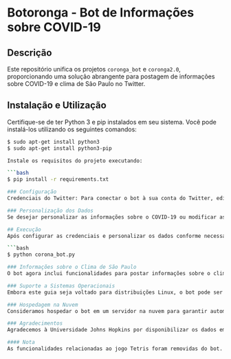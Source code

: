 # Botoronga - Bot de Informações sobre COVID-19

## Descrição
Este repositório unifica os projetos `coronga_bot` e `coronga2.0`, proporcionando uma solução abrangente para postagem de informações sobre COVID-19 e clima de São Paulo no Twitter.

## Instalação e Utilização
Certifique-se de ter Python 3 e pip instalados em seu sistema. Você pode instalá-los utilizando os seguintes comandos:

```bash
$ sudo apt-get install python3
$ sudo apt-get install python3-pip

Instale os requisitos do projeto executando:

```bash
$ pip install -r requirements.txt

### Configuração
Credenciais do Twitter: Para conectar o bot à sua conta do Twitter, edite o arquivo credentials.py e insira suas credenciais. Se ainda não as possui, solicite uma conta de desenvolvedor no site do Twitter e crie um aplicativo.

### Personalização dos Dados
Se desejar personalizar as informações sobre o COVID-19 ou modificar as mensagens postadas, consulte a documentação da biblioteca covid19_data aqui. O bot está pronto para publicar dados sobre casos confirmados, mortes e recuperados no Brasil.

## Execução
Após configurar as credenciais e personalizar os dados conforme necessário, execute o bot utilizando o seguinte comando:

```bash
$ python corona_bot.py

### Informações sobre o Clima de São Paulo
O bot agora inclui funcionalidades para postar informações sobre o clima de São Paulo. As informações são obtidas da https://openweathermap.org que traz dados de temperatura atual de hora em hora e a https://wunderground.com com o histórico diário de temperatura.

### Suporte a Sistemas Operacionais
Embora este guia seja voltado para distribuições Linux, o bot pode ser executado em outros sistemas operacionais com ajustes mínimos. O único requisito é ter Python e pip instalados.

### Hospedagem na Nuvem
Consideramos hospedar o bot em um servidor na nuvem para garantir automação contínua. Serviços como Heroku, Amazon Web Services, DigitalOcean e Google Cloud oferecem opções adequadas. Recomendamos o PythonAnywhere, que oferece um plano gratuito adequado para executar scripts diariamente.

### Agradecimentos
Agradecemos à Universidade Johns Hopkins por disponibilizar os dados em https://systems.jhu.edu/ e ao usuário binarynightowl por facilitar o acesso aos dados.

#### Nota
As funcionalidades relacionadas ao jogo Tetris foram removidas do bot. No entanto, o repositório ainda está disponível no repositório [Tetris](https://github.com/Rilufi/twitris). O bot agora está postando informações sobre o clima de São Paulo em suas atualizações regulares e pode ser encontrado em [Botoronga](https://twitter.com/botoronga).
